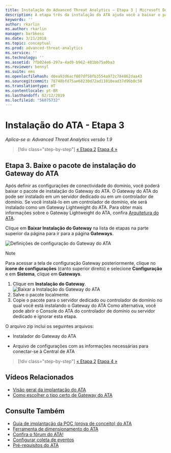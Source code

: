 ```yaml
---
title: Instalação do Advanced Threat Analytics – Etapa 3 | Microsoft Docs
description: A etapa três da instalação do ATA ajuda você a baixar o pacote de instalação do Gateway do ATA.
keywords: ''
author: rkarlin
ms.author: rkarlin
manager: barbkess
ms.date: 3/21/2018
ms.topic: conceptual
ms.prod: advanced-threat-analytics
ms.service: ''
ms.technology: ''
ms.assetid: 7fb024e6-297a-4ad9-b962-481bb75a0ba3
ms.reviewer: bennyl
ms.suite: ems
ms.openlocfilehash: d0ea92d6acf087df58fb3554a972c784862daa43
ms.sourcegitcommit: 78748bfd75ae68230d72ad11010ead37d96b0c58
ms.translationtype: HT
ms.contentlocale: pt-BR
ms.lasthandoff: 02/12/2019
ms.locfileid: "56075732"
---
```

# <a name="install-ata---step-3"></a>Instalação do ATA - Etapa 3

*Aplica-se a: Advanced Threat Analytics versão 1.9*

> [!div class="step-by-step"]
> [« Etapa 2](install-ata-step2.md)
> [Etapa 4 »](install-ata-step4.md)

## <a name="step-3-download-the-ata-gateway-setup-package"></a>Etapa 3. Baixe o pacote de instalação do Gateway do ATA

Após definir as configurações de conectividade do domínio, você poderá baixar o pacote de instalação do Gateway do ATA. O Gateway do ATA do pode ser instalado em um servidor dedicado ou em um controlador de domínio. Se você instalá-lo em um controlador de domínio, ele será instalado como um Gateway Lightweight do ATA. Para obter mais informações sobre o Gateway Lightweight do ATA, confira [Arquitetura do ATA](ata-architecture.md). 

Clique em **Baixar Instalação do Gateway** na lista de etapas na parte superior da página para ir para a página **Gateways**.

![Definições de configuração do Gateway do ATA](media/ATA_1.7-welcome-download-gateway.PNG)

> [!NOTE] 
> Para acessar a tela de configuração Gateway posteriormente, clique no **ícone de configurações** (canto superior direito) e selecione **Configuração** e em **Sistema**, clique em **Gateways**.  

1.  Clique em **Instalação do Gateway**.
  ![Baixar a Instalação do Gateway do ATA](media/download-gateway-setup.png)
2.  Salve o pacote localmente.
3.  Copie o pacote para o servidor dedicado ou controlador de domínio no qual você está instalando o Gateway do ATA Como alternativa, você pode abrir o Console do ATA do controlador de domínio ou servidor dedicado e ignorar esta etapa.

O arquivo zip inclui os seguintes arquivos:

-   Instalador do Gateway do ATA

-   Arquivo de configurações com as informações necessárias para conectar-se à Central de ATA


> [!div class="step-by-step"]
> [« Etapa 2](install-ata-step2.md)
> [Etapa 4 »](install-ata-step4.md)


## <a name="related-videos"></a>Vídeos Relacionados
- [Visão geral da implantação do ATA](https://channel9.msdn.com/Shows/Microsoft-Security/Overview-of-ATA-Deployment-in-10-Minutes)
- [Como escolher o tipo certo de Gateway do ATA](https://channel9.msdn.com/Shows/Microsoft-Security/ATA-Deployment-Choose-the-Right-Gateway-Type)

## <a name="see-also"></a>Consulte Também
- [Guia de implantação da POC (prova de conceito) do ATA](http://aka.ms/atapoc)
- [Ferramenta de dimensionamento do ATA](http://aka.ms/atasizingtool)
- [Confira o fórum do ATA!](https://social.technet.microsoft.com/Forums/security/home?forum=mata)
- [Configurar coleta de eventos](configure-event-collection.md)
- [Pré-requisitos do ATA](ata-prerequisites.md)
